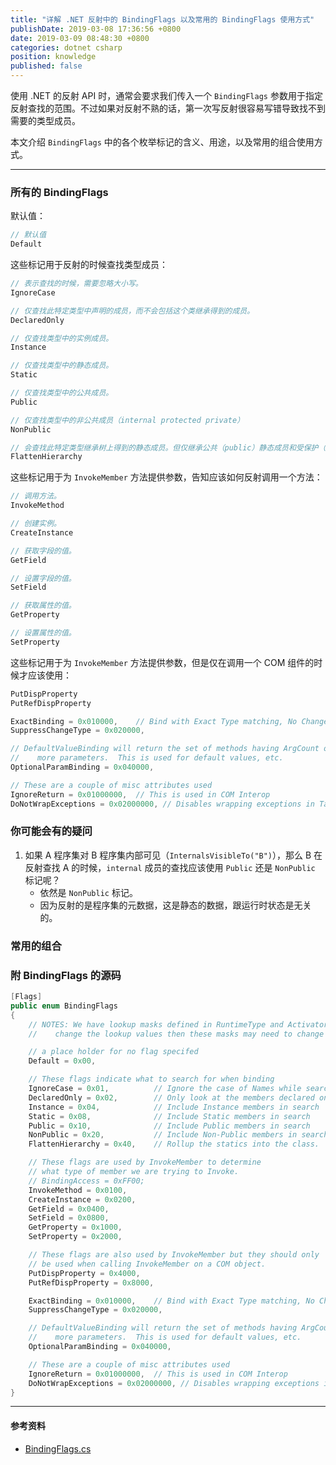 ```yaml
---
title: "详解 .NET 反射中的 BindingFlags 以及常用的 BindingFlags 使用方式"
publishDate: 2019-03-08 17:36:56 +0800
date: 2019-03-09 08:48:30 +0800
categories: dotnet csharp
position: knowledge
published: false
---
```


使用 .NET 的反射 API 时，通常会要求我们传入一个 `BindingFlags` 参数用于指定反射查找的范围。不过如果对反射不熟的话，第一次写反射很容易写错导致找不到需要的类型成员。

本文介绍 `BindingFlags` 中的各个枚举标记的含义、用途，以及常用的组合使用方式。

---

<div id="toc"></div>

### 所有的 BindingFlags

默认值：

```csharp
// 默认值
Default
```

这些标记用于反射的时候查找类型成员：

```csharp
// 表示查找的时候，需要忽略大小写。
IgnoreCase

// 仅查找此特定类型中声明的成员，而不会包括这个类继承得到的成员。
DeclaredOnly

// 仅查找类型中的实例成员。
Instance

// 仅查找类型中的静态成员。
Static

// 仅查找类型中的公共成员。
Public

// 仅查找类型中的非公共成员（internal protected private）
NonPublic

// 会查找此特定类型继承树上得到的静态成员。但仅继承公共（public）静态成员和受保护（protected）静态成员；不包含私有静态成员，也不包含嵌套类型。
FlattenHierarchy
```

这些标记用于为 `InvokeMember` 方法提供参数，告知应该如何反射调用一个方法：

```csharp
// 调用方法。
InvokeMethod

// 创建实例。
CreateInstance

// 获取字段的值。
GetField

// 设置字段的值。
SetField

// 获取属性的值。
GetProperty

// 设置属性的值。
SetProperty
```

这些标记用于为 `InvokeMember` 方法提供参数，但是仅在调用一个 COM 组件的时候才应该使用：


```csharp
PutDispProperty
PutRefDispProperty
```
 
```csharp
ExactBinding = 0x010000,    // Bind with Exact Type matching, No Change type
SuppressChangeType = 0x020000,
```
 
```csharp
// DefaultValueBinding will return the set of methods having ArgCount or 
//    more parameters.  This is used for default values, etc.
OptionalParamBinding = 0x040000,
```
 
```csharp
// These are a couple of misc attributes used
IgnoreReturn = 0x01000000,  // This is used in COM Interop
DoNotWrapExceptions = 0x02000000, // Disables wrapping exceptions in TargetInvocationException
```


### 你可能会有的疑问

1. 如果 A 程序集对 B 程序集内部可见（`InternalsVisibleTo("B")`），那么 B 在反射查找 A 的时候，`internal` 成员的查找应该使用 `Public` 还是 `NonPublic` 标记呢？
    - 依然是 `NonPublic` 标记。
    - 因为反射的是程序集的元数据，这是静态的数据，跟运行时状态是无关的。

### 常用的组合


### 附 BindingFlags 的源码

```csharp
[Flags]
public enum BindingFlags
{
    // NOTES: We have lookup masks defined in RuntimeType and Activator.  If we
    //    change the lookup values then these masks may need to change also.

    // a place holder for no flag specifed
    Default = 0x00,

    // These flags indicate what to search for when binding
    IgnoreCase = 0x01,          // Ignore the case of Names while searching
    DeclaredOnly = 0x02,        // Only look at the members declared on the Type
    Instance = 0x04,            // Include Instance members in search
    Static = 0x08,              // Include Static members in search
    Public = 0x10,              // Include Public members in search
    NonPublic = 0x20,           // Include Non-Public members in search
    FlattenHierarchy = 0x40,    // Rollup the statics into the class.

    // These flags are used by InvokeMember to determine
    // what type of member we are trying to Invoke.
    // BindingAccess = 0xFF00;
    InvokeMethod = 0x0100,
    CreateInstance = 0x0200,
    GetField = 0x0400,
    SetField = 0x0800,
    GetProperty = 0x1000,
    SetProperty = 0x2000,

    // These flags are also used by InvokeMember but they should only
    // be used when calling InvokeMember on a COM object.
    PutDispProperty = 0x4000,
    PutRefDispProperty = 0x8000,

    ExactBinding = 0x010000,    // Bind with Exact Type matching, No Change type
    SuppressChangeType = 0x020000,

    // DefaultValueBinding will return the set of methods having ArgCount or 
    //    more parameters.  This is used for default values, etc.
    OptionalParamBinding = 0x040000,

    // These are a couple of misc attributes used
    IgnoreReturn = 0x01000000,  // This is used in COM Interop
    DoNotWrapExceptions = 0x02000000, // Disables wrapping exceptions in TargetInvocationException
}
```

---

#### 参考资料

- [BindingFlags.cs](https://source.dot.net/#System.Private.CoreLib/shared/System/Reflection/BindingFlags.cs)

